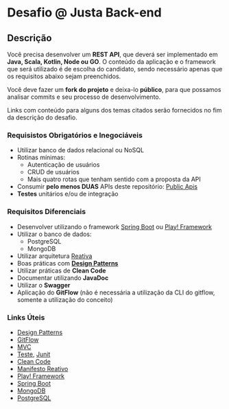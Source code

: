# Desafio @ Justa Back-end

## Descrição

Você precisa desenvolver um **REST API**, que deverá ser implementado em **Java, Scala, Kotlin, Node ou GO**.
O conteúdo da aplicação e o framework que será utilizado é de escolha do candidato, sendo necessário apenas que os requisitos abaixo sejam preenchidos.

Você deve fazer um **fork do projeto** e deixa-lo **público**, para que possamos analisar commits e seu processo de desenvolvimento.

Links com conteúdo para alguns dos temas citados serão fornecidos no fim da descrição do desafio.

### Requisistos Obrigatórios e Inegociáveis

- Utilizar banco de dados relacional ou NoSQL
- Rotinas mínimas:
  - Autenticação de usuários
  - CRUD de usuários
  - Mais quatro rotas que tenham sentido com a proposta da API
- Consumir **pelo menos DUAS** APIs deste repositório: [Public Apis](https://github.com/public-apis/public-apis)
- **Testes** unitários e/ou de integração

### Requisitos Diferenciais

- Desenvolver utilizando o framework [Spring Boot](https://spring.io/projects/spring-boot) ou [Play! Framework]( https://www.playframework.com/)
- Utilizar o banco de dados:
  - PostgreSQL
  - MongoDB
- Utilizar arquitetura [Reativa](https://www.reactivemanifesto.org/pt-BR)
- Boas práticas com [**Design Patterns**](https://github.com/beatrizacbs/java-design-patterns-pocs)
- Utilizar práticas de **Clean Code**
- Documentar utilizando **JavaDoc**
- Utilizar o **Swagger**
- Aplicação do **GitFlow** (não é necessária a utilização da CLI do gitflow, somente a utilização do conceito)

### Links Úteis

- [Design Patterns](https://github.com/beatrizacbs/java-design-patterns-pocs)
- [GitFlow](https://medium.com/trainingcenter/utilizando-o-fluxo-git-flow-e63d5e0d5e04)
- [MVC](https://medium.com/upday-devs/android-architecture-patterns-part-1-model-view-controller-3baecef5f2b6)
- [Teste](https://developer.android.com/training/testing/fundamentals), [Junit](https://medium.com/grtech-student-blog/getting-started-with-junit-92ab1ab91c93)
- [Clean Code](https://simpleprogrammer.com/clean-code-principles-better-programmer/)
- [Manifesto Reativo](https://www.reactivemanifesto.org/pt-BR)
- [Play! Framework](https://www.playframework.com/)
- [Spring Boot](https://spring.io/projects/spring-boot)
- [MongoDB]( https://www.mongodb.com/ )
- [PostgreSQL]( https://www.postgresql.org/ )
